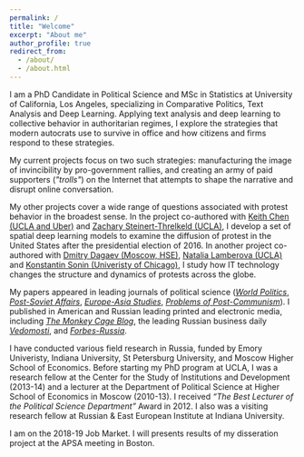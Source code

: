 ```yaml
---
permalink: /
title: "Welcome"
excerpt: "About me"
author_profile: true
redirect_from: 
  - /about/
  - /about.html
---
```



I am a PhD Candidate in Political Science and MSc in Statistics at University of California, Los Angeles, specializing in Comparative Politics, Text Analysis and Deep Learning. Applying text analysis and deep learning to collective behavior in authoritarian regimes, I explore the strategies that modern autocrats use to survive in office and how citizens and firms respond to these strategies.

My current projects focus on two such strategies: manufacturing the image of invincibility by pro-government rallies, and creating an army of paid supporters (_"trolls"_) on the Internet that attempts to shape the narrative and disrupt online conversation. 

My other projects cover a wide range of questions associated with protest behavior in the broadest sense. In the project co-authored with [Keith Chen (UCLA and Uber)](http://www.anderson.ucla.edu/faculty/keith.chen/) and [Zachary Steinert-Threlkeld (UCLA)](https://zacharyst.com/), I develop a set of spatial deep learning models to examine the diffusion of protest in the United States after the presidential election of 2016. In another project co-authored with [Dmitry Dagaev (Moscow, HSE)](https://www.hse.ru/en/staff/ddagaev), [Natalia Lamberova (UCLA)](https://sites.google.com/site/natalialamberova/) and [Konstantin Sonin (Univeristy of Chicago)](https://harris.uchicago.edu/directory/konstantin-sonin), I study how IT technology changes the structure and dynamics of protests across the globe.

My papers appeared in leading journals of political science ([_World Politics_](http://dx.doi.org/10.1017/S0043887114000215), [_Post-Soviet Affairs_](http://www.tandfonline.com/doi/full/10.1080/1060586X.2013.859434), [_Europe-Asia Studies_](http://www.tandfonline.com/doi/full/10.1080/09668136.2013.838055), [_Problems of Post-Communism_](https://www.tandfonline.com/doi/abs/10.2753/PPC1075-8216600203)). I published in American and Russian leading printed and electronic media, including [_The Monkey Cage Blog_](http://themonkeycage.org/2012/03/02/the-complicated-views-of-pro-and-anti-putin-protestors/), the leading Russian business daily [_Vedomosti_](https://www.vedomosti.ru/authors/anton-sobolev/documents), and [_Forbes-Russia_](http://www.forbes.ru/mneniya-column/siloviki/249581-nauchilsya-li-rossiiskii-biznes-zashchishchatsya-ot-silovikov).

I have conducted various field research in Russia, funded by Emory Univeristy, Indiana University, St Petersburg University, and Moscow Higher School of Economics. Before starting my PhD program at UCLA, I was a research fellow at the Center for the Study of Institutions and Development (2013-14) and a lecturer at the Department of Political Science at Higher School of Economics in Moscow (2010-13). I received *“The Best Lecturer of the Political Science Department”* Award in 2012. I also was a visiting research fellow at Russian & East European Institute at Indiana University.

I am on the 2018-19 Job Market. I will presents results of my disseration project at the APSA meeting in Boston. 
